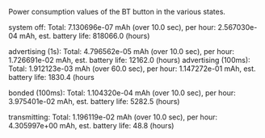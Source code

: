 Power consumption values of the BT button in the various states.

system off:
Total: 7.130696e-07 mAh (over 10.0 sec), per hour: 2.567030e-04 mAh, est. battery life: 818066.0 (hours)

advertising (1s):
Total: 4.796562e-05 mAh (over 10.0 sec), per hour: 1.726691e-02 mAh, est. battery life: 12162.0 (hours)
advertising (100ms):
Total: 1.912123e-03 mAh (over 60.0 sec), per hour: 1.147272e-01 mAh, est. battery life: 1830.4 (hours

bonded (100ms):
Total: 1.104320e-04 mAh (over 10.0 sec), per hour: 3.975401e-02 mAh, est. battery life: 5282.5 (hours)

transmitting:
Total: 1.196119e-02 mAh (over 10.0 sec), per hour: 4.305997e+00 mAh, est. battery life: 48.8 (hours)
